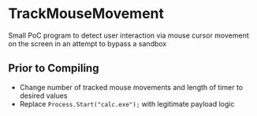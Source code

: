 # TrackMouseMovement
Small PoC program to detect user interaction via mouse cursor movement on the screen in an attempt to bypass a sandbox

## Prior to Compiling
- Change number of tracked mouse movements and length of timer to desired values
- Replace `Process.Start("calc.exe");` with legitimate payload logic
